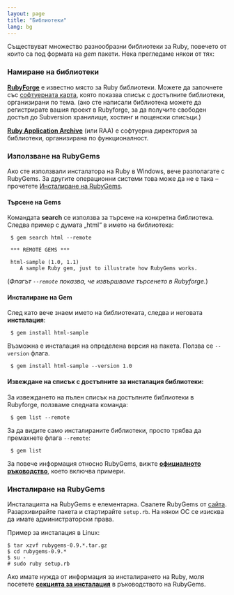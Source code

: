 ```yaml
---
layout: page
title: "Библиотеки"
lang: bg
---
```


Съществуват множество разнообразни библиотеки за Ruby, повечето от които
са под формата на *gem* пакети. Нека прегледаме някои от тях:

### Намиране на библиотеки

[**RubyForge**][1] е известно място за Ruby библиотеки. Можете да
започнете със [софтуерната карта][2], която показва списък с достъпните
библиотеки, организирани по тема. (ако сте написали библиотека можете да
регистрирате вашия проект в Rubyforge, за да получите
свободен достъп до Subversion хранилище, хостинг и пощенски списъци.)

[**Ruby Application Archive**][3] (или RAA) е софтуерна директория за
библиотеки, организирана по функционалност.

### Използване на RubyGems

Ако сте използвали инсталатора на Ruby в Windows, вече разполагате с
RubyGems. За другите операционни системи това може да не е така –
прочетете [Инсталиране на RubyGems](#installing-rubygems).

#### Търсене на Gems

Командата **search** се използва за търсене на конкретна библиотека.
Следва пример с думата „html“ в името на библиотека:


     $ gem search html --remote

     *** REMOTE GEMS ***

     html-sample (1.0, 1.1)
        A sample Ruby gem, just to illustrate how RubyGems works.

(*Флагът `--remote` показва, че извършваме търсенето в Rubyforge.*)

#### Инсталиране на Gem

След като вече знаем името на библиотеката, следва и неговата
**инсталация**\:


     $ gem install html-sample

Възможна е инсталация на определена версия на пакета. Ползва се
`--version` флага.


     $ gem install html-sample --version 1.0

#### Извеждане на списък с достъпните за инсталация библиотеки:

За извеждането на пълен списък на достъпните библиотеки в Rubyforge,
ползваме следната команда:


     $ gem list --remote

За да видите само инсталираните библиотеки, просто трябва да премахнете
флага `--remote`\:


     $ gem list

За повече информация относно RubyGems, вижте [**официалното
ръководство**][4], което включва примери.

### Инсталиране на RubyGems

Инсталацията на RubyGems е елементарна. Свалете RubyGems от
[сайта][5]. Разархивирайте пакета и стартирайте `setup.rb`. На някои ОС
се изисква да имате администраторски права.

Пример за инсталация в Linux:


    $ tar xzvf rubygems-0.9.*.tar.gz
    $ cd rubygems-0.9.*
    $ su -
    # sudo ruby setup.rb

Ако имате нужда от информация за инсталирането на Ruby, моля посетете
[**секцията за инсталация**][6] в ръководството на RubyGems.



[1]: http://rubyforge.org/
[2]: http://rubyforge.org/softwaremap/trove_list.php
[3]: http://raa.ruby-lang.org/
[4]: http://rubygems.org/read/chapter/1
[5]: http://rubyforge.org/frs/?group_id=126
[6]: http://rubygems.org/read/chapter/3
